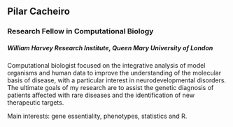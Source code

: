 ## Pilar Cacheiro
### Research Fellow in Computational Biology
##### William Harvey Research Institute, Queen Mary University of London

Computational biologist focused on the integrative analysis of model organisms and human data to improve the understanding of the molecular basis of disease, with a particular interest in neurodevelopmental disorders. The ultimate goals of my research are to assist the genetic diagnosis of patients affected with rare diseases and the identification of new therapeutic targets.

Main interests: gene essentiality, phenotypes, statistics and R.
